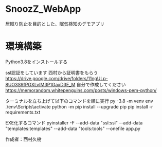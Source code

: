 # SnoozZ_WebApp
居眠り防止を目的とした、眠気検知のデモアプリ

# 環境構築
Python3.8をインストールする

ssl認証をしています
西村から証明書をもらう
https://drive.google.com/drive/folders/11ngULp-8UO3S9fPGXLvIM3P1GaxD3E_M
自分で作成してください
https://memorandom.whitepenguins.com/posts/windows-pem-python/

ターミナルを立ち上げて以下のコマンドを順に実行
py -3.8 -m venv env
.\env\Scripts\activate
python -m pip install --upgrade pip
pip install -r requirements.txt

EXE化するコマンド
pyinstaller -F --add-data "ssl:ssl" --add-data "templates:templates" --add-data "tools:tools"  --onefile app.py

作成者：西村久樹
